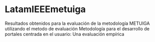 # LatamIEEEmetuiga
Resultados obtenidos para la evaluación de la metodología METUIGA utilizando el metodo de evaluación Metodología para el desarrollo de portales centrada en el usuario: Una evaluación empírica
